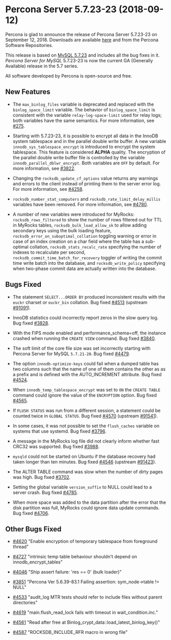 # Percona Server 5.7.23-23 (2018-09-12)

Percona is glad to announce the release of Percona Server 5.7.23-23 on
September 12, 2018. Downloads are available [here](http://www.percona.com/downloads/Percona-Server-5.7/Percona-Server-5.7.23-23/)
and from the Percona Software Repositories.

This release is based on [MySQL 5.7.23](http://dev.mysql.com/doc/relnotes/mysql/5.7/en/news-5-7-23.html)
and includes all the bug fixes in it. *Percona Server for MySQL* 5.7.23-23 is
now the current GA (Generally Available) release in the 5.7 series.

All software developed by Percona is open-source and free.

## New Features

* The `max_binlog_files` variable is deprecated and replaced with
the `binlog_space_limit` variable. The behavior of `binlog_space_limit` is consistent with the variable `relay-log-space-limit` used for relay logs; both variables have the
same semantics. For more information, see [#275](https://jira.percona.com/browse/PS-275).

* Starting with 5.7.23-23, it is possible to encrypt all data in the InnoDB
system tablespace and in the parallel double write buffer. A new variable `innodb_sys_tablespace_encrypt` is introduced to encrypt the system
tablespace. This feature is considered **ALPHA** quality. The encryption of
the parallel double write buffer file is controlled by the variable `innodb_parallel_dblwr_encrypt`. Both variables are `OFF` by
default. For more information, see [#3822](https://jira.percona.com/browse/PS-3822).

* Changing the `rocksdb_update_cf_options` value returns any warnings and errors to the
client instead of printing them to the server error log. For more information,
see [#4258](https://jira.percona.com/browse/PS-4258).

* `rocksdb_number_stat_computers` and `rocksdb_rate_limit_delay_millis` variables have been removed. For
more information, see [#4780](https://jira.percona.com/browse/PS-4780).

* A number of new variables were introduced for MyRocks: `rocksdb_rows_filtered` to show the number of rows filtered out for
TTL in MyRocks tables, `rocksdb_bulk_load_allow_sk` to allow adding
secondary keys using the bulk loading feature, `rocksdb_error_on_suboptimal_collation` toggling warning or error
in case of an index creation on a char field where the table has a sub-optimal
collation, `rocksdb_stats_recalc_rate` specifying the number of
indexes to recalculate per second, `rocksdb_commit_time_batch_for_recovery`
toggler of writing the
commit time write batch into the database,
and `rocksdb_write_policy` specifying when two-phase commit data are
actually written into the database.

## Bugs Fixed

* The statement `SELECT...ORDER BY` produced inconsistent results with the
`euckr` charset or `euckr_bin` collation. Bug fixed [#4513](https://jira.percona.com/browse/PS-4513)
(upstream [#91091](http://bugs.mysql.com/bug.php?id=91091)).

* InnoDB statistics could incorrectly report zeros in the slow query log. Bug fixed [#3828](https://jira.percona.com/browse/PS-3828).

* With the FIPS mode enabled and performance_schema=off, the instance crashed
when running the `CREATE VIEW` command. Bug fixed [#3840](https://jira.percona.com/browse/PS-3840).

* The soft limit of the core file size was set incorrectly starting with Percona Server for MySQL `5.7.21-20`. Bug fixed [#4479](https://jira.percona.com/browse/PS-4479).

* The option `innodb-optimize-keys` could fail when a dumped table has two
columns such that the name of one of them contains the other as as a prefix and
is defined with the AUTO_INCREMENT attribute. Bug fixed [#4524](https://jira.percona.com/browse/PS-4524).

* When `innodb_temp_tablespace_encrypt` was set to `ON` the `CREATE TABLE`
command could ignore the value of the `ENCRYPTION` option. Bug fixed
[#4565](https://jira.percona.com/browse/PS-4565).

* If `FLUSH STATUS` was run from a different session, a statement could be
counted twice in `GLOBAL STATUS`. Bug fixed [#4570](https://jira.percona.com/browse/PS-4570) (upstream
[#91541](http://bugs.mysql.com/bug.php?id=91541)).

* In some cases, it was not possible to set the `flush_caches` variable on systems that use systemd. Bug fixed [#3796](https://jira.percona.com/browse/PS-3796).

* A message in the MyRocks log file did not clearly inform whether fast CRC32
was supported. Bug fixed [#3988](https://jira.percona.com/browse/PS-3988).

* `mysqld` could not be started on Ubuntu if the database recovery had taken
longer than ten minutes. Bug fixed [#4546](https://jira.percona.com/browse/PS-4546) (upstream [#91423](http://bugs.mysql.com/bug.php?id=91423)).

* The ALTER TABLE command was slow when the number of dirty pages was high. Bug fixed
[#3702](https://jira.percona.com/browse/PS-3702).

* Setting the global variable `version_suffix` to NULL could
lead to a server crash. Bug fixed [#4785](https://jira.percona.com/browse/PS-4785).

* When more space was added to the data partition after the error that the disk
partition was full, MyRocks could ignore data update commands. Bug fixed
[#4706](https://jira.percona.com/browse/PS-4706).

## Other Bugs Fixed

* [#4620](https://jira.percona.com/browse/PS-4620) "Enable encryption of temporary tablespace from foreground thread"

* [#4727](https://jira.percona.com/browse/PS-4727) "intrinsic temp table behaviour shouldn't depend on innodb_encrypt_tables"

* [#4046](https://jira.percona.com/browse/PS-4046) "Ship assert failure: 'res == 0' (bulk loader)"

* [#3851](https://jira.percona.com/browse/PS-3851) "Percona Ver 5.6.39-83.1 Failing assertion: sym_node->table != NULL"

* [#4533](https://jira.percona.com/browse/PS-4533) "audit_log MTR tests should refer to include files without parent directories"

* [#4619](https://jira.percona.com/browse/PS-4619) "main.flush_read_lock fails with timeout in wait_condition.inc."

* [#4561](https://jira.percona.com/browse/PS-4561) "Read after free at Binlog_crypt_data::load_latest_binlog_key()"

* [#4587](https://jira.percona.com/browse/PS-4587) "ROCKSDB_INCLUDE_RFR macro in wrong file"